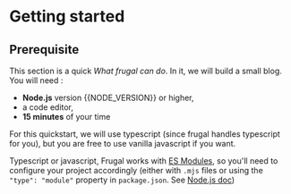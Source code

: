 # Getting started

## Prerequisite

This section is a quick _What frugal can do_. In it, we will build a small blog. You will need :

- **Node.js** version {{NODE_VERSION}} or higher,
- a code editor,
- **15 minutes** of your time

For this quickstart, we will use typescript (since frugal handles typescript for you), but you are free to use vanilla javascript if you want.

Typescript or javascript, Frugal works with [ES Modules](https://developer.mozilla.org/docs/Web/JavaScript/Guide/Modules), so you'll need to configure your project accordingly (either with `.mjs` files or using the `"type": "module"` property in `package.json`. See [Node.js doc](https://nodejs.org/docs/latest-v22.x/api/esm.html#enabling)) 